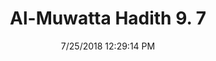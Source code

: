 ---
title        : "Al-Muwatta Hadith 9. 7"
date         : 7/25/2018 12:29:14 PM
draft        : false
type         : "hadith"
layout       : "hadith"
BookCode     : "AMH"
VolumeNumber : "9"
HadithNumber : "7"
categories  :  ["Prayer, Shortening - Joining Two Prayers when Settled and when Traveling"]
---